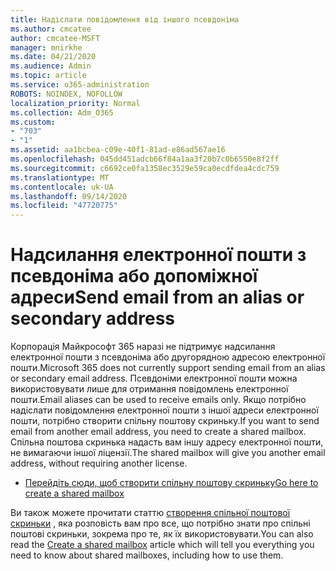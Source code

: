 ```yaml
---
title: Надіслати повідомлення від іншого псевдоніма
ms.author: cmcatee
author: cmcatee-MSFT
manager: mnirkhe
ms.date: 04/21/2020
ms.audience: Admin
ms.topic: article
ms.service: o365-administration
ROBOTS: NOINDEX, NOFOLLOW
localization_priority: Normal
ms.collection: Adm_O365
ms.custom:
- "703"
- "1"
ms.assetid: aa1bcbea-c09e-40f1-81ad-e86ad567ae16
ms.openlocfilehash: 045dd451adcb66f84a1aa3f20b7c0b6550e8f2ff
ms.sourcegitcommit: c6692ce0fa1358ec3529e59ca0ecdfdea4cdc759
ms.translationtype: MT
ms.contentlocale: uk-UA
ms.lasthandoff: 09/14/2020
ms.locfileid: "47720775"
---
```

# <a name="send-email-from-an-alias-or-secondary-address"></a><span data-ttu-id="00f7c-102">Надсилання електронної пошти з псевдоніма або допоміжної адреси</span><span class="sxs-lookup"><span data-stu-id="00f7c-102">Send email from an alias or secondary address</span></span>

<span data-ttu-id="00f7c-103">Корпорація Майкрософт 365 наразі не підтримує надсилання електронної пошти з псевдоніма або другорядною адресою електронної пошти.</span><span class="sxs-lookup"><span data-stu-id="00f7c-103">Microsoft 365 does not currently support sending email from an alias or secondary email address.</span></span> <span data-ttu-id="00f7c-104">Псевдоніми електронної пошти можна використовувати лише для отримання повідомлень електронної пошти.</span><span class="sxs-lookup"><span data-stu-id="00f7c-104">Email aliases can be used to receive emails only.</span></span> <span data-ttu-id="00f7c-105">Якщо потрібно надіслати повідомлення електронної пошти з іншої адреси електронної пошти, потрібно створити спільну поштову скриньку.</span><span class="sxs-lookup"><span data-stu-id="00f7c-105">If you want to send email from another email address, you need to create a shared mailbox.</span></span> <span data-ttu-id="00f7c-106">Спільна поштова скринька надасть вам іншу адресу електронної пошти, не вимагаючи іншої ліцензії.</span><span class="sxs-lookup"><span data-stu-id="00f7c-106">The shared mailbox will give you another email address, without requiring another license.</span></span>
  
- [<span data-ttu-id="00f7c-107">Перейдіть сюди, щоб створити спільну поштову скриньку</span><span class="sxs-lookup"><span data-stu-id="00f7c-107">Go here to create a shared mailbox</span></span>](https://portal.office.com/AdminPortal/Home#/AssistedGuide/addemailoptions)

<span data-ttu-id="00f7c-108">Ви також можете прочитати статтю [створення спільної поштової скриньки](https://docs.microsoft.com/microsoft-365/admin/email/create-a-shared-mailbox) , яка розповість вам про все, що потрібно знати про спільні поштові скриньки, зокрема про те, як їх використовувати.</span><span class="sxs-lookup"><span data-stu-id="00f7c-108">You can also read the [Create a shared mailbox](https://docs.microsoft.com/microsoft-365/admin/email/create-a-shared-mailbox) article which will tell you everything you need to know about shared mailboxes, including how to use them.</span></span>